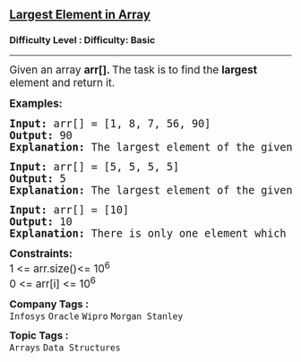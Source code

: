 <h2><a href="https://www.geeksforgeeks.org/problems/largest-element-in-array4009/1">Largest Element in Array</a></h2><h3>Difficulty Level : Difficulty: Basic</h3><hr><div class="problems_problem_content__Xm_eO" data-cur="cursor"><p data-cur="cursor"><span style="font-size: 14pt;" data-cur="cursor">Given an array <strong>arr[].</strong><strong> </strong>The task is to find the <strong>largest</strong> element and return it.</span></p>
<p data-cur="cursor"><span style="font-size: 14pt;"><strong data-cur="cursor">Examples:</strong></span></p>
<pre data-cur="cursor"><span style="font-size: 14pt;"><strong>Input: </strong>arr[] = [1, 8, 7, 56, 90]
<strong data-cur="cursor">Output: </strong>90
<strong>Explanation: </strong>The largest element of the given array is 90.</span></pre>
<pre data-cur="cursor"><span style="font-size: 14pt;"><strong>Input: </strong>arr[] = [5, 5, 5, 5]
<strong>Output: </strong>5
<strong data-cur="cursor">Explanation: </strong>The largest element of the given array is 5.</span></pre>
<pre data-cur="cursor"><span style="font-size: 14pt;" data-cur="cursor"><strong data-cur="cursor">Input: </strong>arr[] = [10]
<strong data-cur="cursor">Output: </strong>10
<strong>Explanation: </strong>There is only one element which is the largest.</span></pre>
<p data-cur="cursor"><span style="font-size: 14pt;"><strong>Constraints:<br></strong>1 &lt;= arr.size()&lt;= 10<sup>6</sup><br>0 &lt;= arr[i] &lt;= 10<sup>6</sup></span></p></div><p><span style=font-size:18px><strong>Company Tags : </strong><br><code>Infosys</code>&nbsp;<code>Oracle</code>&nbsp;<code>Wipro</code>&nbsp;<code>Morgan Stanley</code>&nbsp;<br><p><span style=font-size:18px><strong>Topic Tags : </strong><br><code>Arrays</code>&nbsp;<code>Data Structures</code>&nbsp;